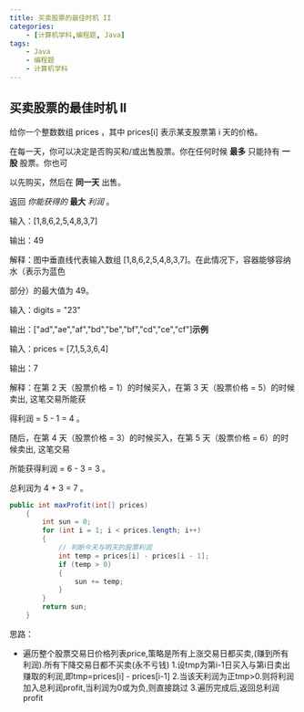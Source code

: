```yaml
---
title: 买卖股票的最佳时机 II
categories:
    - [计算机学科,编程题, Java]
tags:
    - Java
    - 编程题
    - 计算机学科
---
```


## 买卖股票的最佳时机 II

给你一个整数数组 prices ，其中 prices[i] 表示某支股票第 i 天的价格。

在每一天，你可以决定是否购买和/或出售股票。你在任何时候 **最多** 只能持有 **一股** 股票。你也可

以先购买，然后在 **同一天** 出售。

返回 *你能获得的* **最大** *利润* 。

输入：[1,8,6,2,5,4,8,3,7]

输出：49

解释：图中垂直线代表输入数组 [1,8,6,2,5,4,8,3,7]。在此情况下，容器能够容纳水（表示为蓝色

部分）的最大值为 49。

输入：digits = "23"

输出：["ad","ae","af","bd","be","bf","cd","ce","cf"]**示例**

输入：prices = [7,1,5,3,6,4]

输出：7

解释：在第 2 天（股票价格 = 1）的时候买入，在第 3 天（股票价格 = 5）的时候卖出, 这笔交易所能获

得利润 = 5 - 1 = 4 。

随后，在第 4 天（股票价格 = 3）的时候买入，在第 5 天（股票价格 = 6）的时候卖出, 这笔交易

所能获得利润 = 6 - 3 = 3 。

总利润为 4 + 3 = 7 。

```java
public int maxProfit(int[] prices)
    {
        int sun = 0;
        for (int i = 1; i < prices.length; i++)
        {
            // 判断今天与明天的股票利润
            int temp = prices[i] - prices[i - 1];
            if (temp > 0)
            {
                sun += temp;
            }
        }
        return sun;
    }
```

思路：

-  遍历整个股票交易日价格列表price,策略是所有上涨交易日都买卖,(赚到所有利润).所有下降交易日都不买卖(永不亏钱) 1.设tmp为第i-1日买入与第i日卖出赚取的利润,即tmp=prices[i] - prices[i-1] 2.当该天利润为正tmp>0.则将利润加入总利润profit,当利润为0或为负,则直接跳过 3.遍历完成后,返回总利润profit